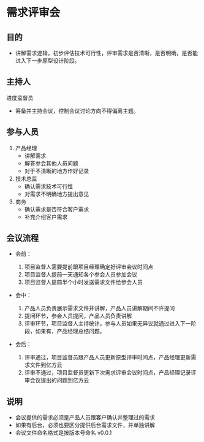 # 需求评审会

## 目的
- 讲解需求逻辑，初步评估技术可行性，评审需求是否清晰，是否明确，是否能进入下一步原型设计阶段。

## 主持人

进度监督员
- 筹备并主持会议，控制会议讨论方向不得偏离主题。

## 参与人员

1. 产品经理
	- 讲解需求
	- 解答参会其他人员问题
	- 对于不清晰的地方作好记录
2. 技术总监
	- 确认需求技术可行性
	- 对需求不明确地方提出意见
4. 商务
	- 确认需求是否符合客户需求
	- 补充介绍客户需求

## 会议流程

- 会前：

	1. 项目监督人需要提前跟项目经理确定好评审会议时间点
	2. 项目监督人提前一天通知各个参会人员参加会议
	3. 项目监督人提前半个小时发送需求文件给参会人员

- 会中：

	1. 产品人员负责展示需求文件并讲解，产品人员讲解期间不许提问
	2. 提问环节，参会人员提问，产品人员负责讲解
	3. 评审环节，项目监督人主持统计，参与人员如果无异议就通过进入下一阶段，如果有，产品经理总结问题。

- 会后：

	1. 评审通过，项目监督员跟产品人员更新原型评审时间点，产品经理更新需求文件到亿方云
	2. 评审不通过，项目监督员更新下次需求评审会议时间点，产品经理记录评审会议提出的问题到亿方云

## 说明
- 会议提供的需求必须是产品人员跟客户确认并整理过的需求
- 如果有后台，必须也要区分提供后台需求文件，并单独讲解
- 会议文件命名格式是按版本号命名 v0.0.1
